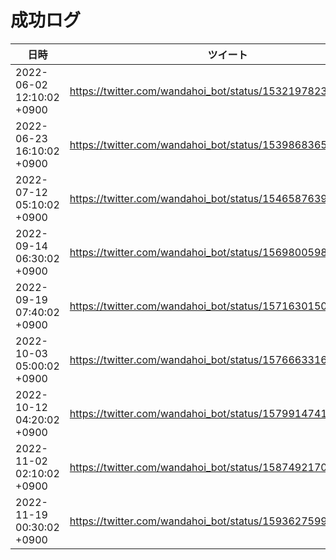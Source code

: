# 成功ログ

| 日時 | ツイート |
| ------ | ------ |
| 2022-06-02 12:10:02 +0900 | https://twitter.com/wandahoi_bot/status/1532197823394983937 |
| 2022-06-23 16:10:02 +0900 | https://twitter.com/wandahoi_bot/status/1539868365300281344 |
| 2022-07-12 05:10:02 +0900 | https://twitter.com/wandahoi_bot/status/1546587639079309313 |
| 2022-09-14 06:30:02 +0900 | https://twitter.com/wandahoi_bot/status/1569800598614343681 |
| 2022-09-19 07:40:02 +0900 | https://twitter.com/wandahoi_bot/status/1571630150885986304 |
| 2022-10-03 05:00:02 +0900 | https://twitter.com/wandahoi_bot/status/1576663316683898880 |
| 2022-10-12 04:20:02 +0900 | https://twitter.com/wandahoi_bot/status/1579914741551546368 |
| 2022-11-02 02:10:02 +0900 | https://twitter.com/wandahoi_bot/status/1587492170574876672 |
| 2022-11-19 00:30:02 +0900 | https://twitter.com/wandahoi_bot/status/1593627599460175872 |
